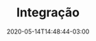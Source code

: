 ---
title: "Integração"
date: 2020-05-14T14:48:44-03:00
lastmod: 2020-05-14T14:48:44-03:00
weight: "3"
draft: false
---